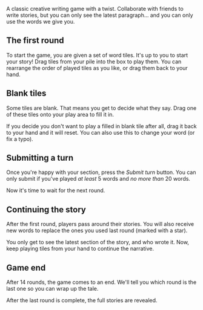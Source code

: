 A classic creative writing game with a twist. Collaborate with friends to write stories, but you can only see the latest paragraph... and you can only use the words we give you.

## The first round

To start the game, you are given a set of word tiles. It's up to you to start your story! Drag tiles from your pile into the box to play them. You can rearrange the order of played tiles as you like, or drag them back to your hand.

## Blank tiles

Some tiles are blank. That means you get to decide what they say. Drag one of these tiles onto your play area to fill it in.

If you decide you don't want to play a filled in blank tile after all, drag it back to your hand and it will reset. You can also use this to change your word (or fix a typo).

## Submitting a turn

Once you're happy with your section, press the _Submit turn_ button. You can only submit if you've played _at least_ 5 words and _no more than_ 20 words.

Now it's time to wait for the next round.

## Continuing the story

After the first round, players pass around their stories. You will also receive new words to replace the ones you used last round (marked with a star).

You only get to see the latest section of the story, and who wrote it. Now, keep playing tiles from your hand to continue the narrative.

## Game end

After 14 rounds, the game comes to an end. We'll tell you which round is the last one so you can wrap up the tale.

After the last round is complete, the full stories are revealed.
